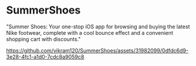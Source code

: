 # SummerShoes
"Summer Shoes: Your one-stop iOS app for browsing and buying the latest Nike footwear, complete with a cool bounce effect and a convenient shopping cart with discounts."

https://github.com/vikram120/SummerShoes/assets/31982099/0dfdc6d9-3e28-4fc1-a1d0-7cdc8a9059c8



